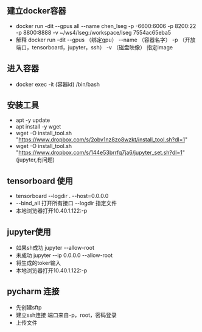 ## 建立docker容器
- docker run -dit --gpus all --name chen_lseg -p -6600:6006 -p 8200:22 -p 8800:8888 -v ~/ws4/lseg:/workspace/lseg 7554ac65eba5
- 解释 docker run -dit --gpus （绑定gpu） --name （容器名字） -p （开放端口，tensorboard，jupyter，ssh） -v （磁盘映像） 指定image

## 进入容器
- docker exec -it  (容器id)   /bin/bash

## 安装工具
- apt -y update
- apt install -y wget
- wget -O install_tool.sh "https://www.dropbox.com/s/2obv1nz8zo8wzkt/install_tool.sh?dl=1"
- wget -O install_tool.sh "https://www.dropbox.com/s/144e53brrfq7ja6/jupyter_set.sh?dl=1" (jupyter,有问题)
## tensorboard 使用
- tensorboard --logdir . --host=0.0.0.0 
-  --bind_all 打开所有接口 --logdir 指定文件
- 本地浏览器打开10.40.1.122:-p

## jupyter使用
- 如果sh成功 jupyter --allow-root
- 未成功 jupyter --ip 0.0.0.0  --allow-root
- 将生成的toker输入
- 本地浏览器打开10.40.1.122:-p

## pycharm 连接
- 先创建sftp
- 建立ssh连接 端口来自-p，root，密码登录
- 上传文件
